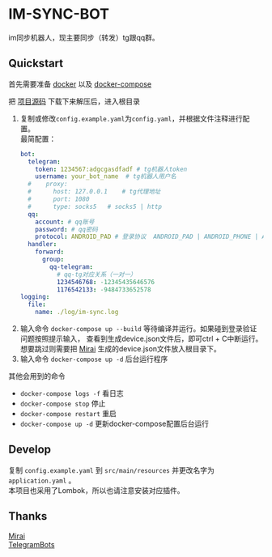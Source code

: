 # IM-SYNC-BOT

im同步机器人，现主要同步（转发）tg跟qq群。

## Quickstart

首先需要准备 [docker](https://docs.docker.com/get-docker/) 以及 [docker-compose](https://docs.docker.com/compose/install/)

把 [项目源码](https://github.com/KurenaiRyu/im-sync-bot/releases) 下载下来解压后，进入根目录

1. 复制或修改`config.example.yaml`为`config.yaml`，并根据文件注释进行配置。  
   最简配置：
    ```yaml
    bot:
      telegram:
        token: 1234567:adgcgasdfadf # tg机器人token
        username: your_bot_name  # tg机器人用户名
      #    proxy:
      #      host: 127.0.0.1    # tg代理地址
      #      port: 1080
      #      type: socks5   # socks5 | http
      qq:
        account: # qq账号
        password: # qq密码
        protocol: ANDROID_PAD # 登录协议  ANDROID_PAD | ANDROID_PHONE | ANDROID_WATCH
      handler:
        forward:
          group:
            qq-telegram: 
              # qq-tg对应关系（一对一）
              1234546768: -12345435646576
              1176542133: -9484733652578
    logging:
      file:
        name: ./log/im-sync.log
    ```
2. 输入命令 `docker-compose up --build` 等待编译并运行。如果碰到登录验证问题按照提示输入， 查看到生成device.json文件后，即可ctrl + C中断运行。  
   想要跳过则需要把 [Mirai](https://github.com/mamoe/mirai) 生成的device.json文件放入根目录下。
3. 输入命令 `docker-compose up -d` 后台运行程序

其他会用到的命令

- `docker-compose logs -f` 看日志
- `docker-compose stop` 停止
- `docker-compose restart` 重启
- `docker-compose up -d` 更新docker-compose配置后台运行

## Develop

复制 `config.example.yaml` 到 `src/main/resources` 并更改名字为 `application.yaml` 。  
本项目也采用了Lombok，所以也请注意安装对应插件。

## Thanks

[Mirai](https://github.com/mamoe/mirai)  
[TelegramBots](https://github.com/rubenlagus/TelegramBots)  